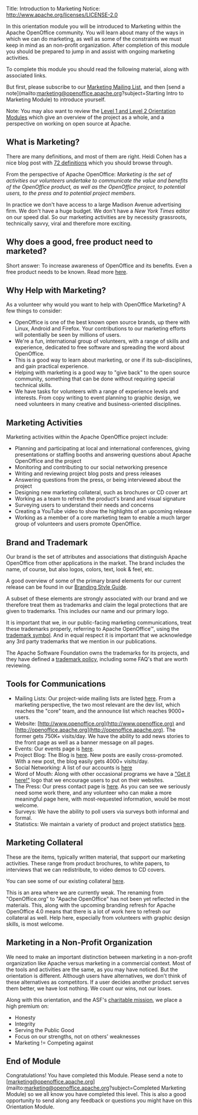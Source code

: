 Title:     Introduction to Marketing
Notice: http://www.apache.org/licenses/LICENSE-2.0

In this orientation module you will be introduced to Marketing within the Apache OpenOffice community. You will learn about many of the ways in which we can do marketing, as well as some of the constraints we must keep in mind as an non-profit organization. After completion of this module you should be prepared to jump in and assist with ongoing marketing activities.

To complete this module you should read the following material, along with associated links.

But first, please subscribe to our [Marketing Mailing List](http://openoffice.apache.org/mailing-lists.html#marketing-mailing-list), and then [send a note](mailto:marketing@openoffice.apache.org?subject=Starting Intro to Marketing Module) to introduce yourself.

Note:  You may also want to review the [Level 1 and Level 2 Orientation Modules](http://openoffice.apache.org/orientation/index.html) which give an overview of the project as a whole, and a perspective on working on open source at Apache.

## What is Marketing?

There are many definitions, and most of them are right. Heidi Cohen has a nice blog post with [72 definitions](http://heidicohen.com/marketing-definition/) which you should browse through.

From the perspective of Apache OpenOffice:  *Marketing is the set of activities our volunteers undertake to communicate the value and benefits of the OpenOffice product, as well as the OpenOffice project, to potential users, to the press and to potential project members.*

In practice we don't have access to a large Madison Avenue advertising firm. We don't have a huge budget. We don't have a *New York Times* editor on our speed dial. So our marketing activities are by necessity grassroots, technically savvy, viral and therefore more exciting. 

## Why does a good, free product need to marketed?

Short answer: To increase awareness of OpenOffice and its benefits. Even a free product needs to be known. Read more [here](http://mail-archives.apache.org/mod_mbox/openoffice-marketing/201212.mbox/%3CCAP-ksoi_pc4FU3_zikB3oy+G+kjfonurbFxzZ5q_QtFusB=EEw@mail.gmail.com%3E).

## Why Help with Marketing?

As a volunteer why would you want to help with OpenOffice Marketing?  A few things to consider:

- OpenOffice is one of the best known open source brands, up there with Linux, Android and Firefox. Your contributions to our marketing efforts will potentially be seen by millions of users.
- We're a fun, international group of volunteers, with a range of skills and experience, dedicated to free software and spreading the word about OpenOffice.
- This is a good way to learn about marketing, or one if its sub-disciplines, and gain practical experience.
- Helping with marketing is a good way to "give back" to the open source community, something that can be done without requiring special technical skills.
- We have tasks for volunteers with a range of experience levels and interests. From copy writing to event planning to graphic design, we need volunteers in many creative and business-oriented disciplines.

## Marketing Activities

Marketing activities within the Apache OpenOffice project include:

- Planning and participating at local and international conferences, giving presentations or staffing booths and answering questions about Apache OpenOffice and the project
- Monitoring and contributing to our social networking presence
- Writing and reviewing project blog posts and press releases
- Answering questions from the press, or being interviewed about the project
- Designing new marketing collateral, such as brochures or CD cover art
- Working as a team to refresh the product's brand and visual signature
- Surveying users to understand their needs and concerns
- Creating a YouTube video to show the highlights of an upcoming release
- Working as a member of a core marketing team to enable a much larger group of volunteers and users promote OpenOffice.

## Brand and Trademark

Our brand is the set of attributes and associations that distinguish Apache OpenOffice from other applications in the market. The brand includes the name, of course, but also logos, colors, text, look & feel, etc.

A good overview of some of the primary brand elements for our current release can be found in our [Branding Style Guide](https://cwiki.apache.org/confluence/display/OOOUSERS/Branding+Style+Guide).

A subset of these elements are strongly associated with our brand and we therefore treat them as trademarks and claim the legal protections that are given to trademarks. This includes our name and our primary logo.

It is important that we, in our public-facing marketing communications, treat these trademarks properly, referring to Apache OpenOffice™, using the [trademark symbol](http://en.wikipedia.org/wiki/Trademark_symbol). And in equal respect it is important that we acknowledge any 3rd party trademarks that we mention in our publications.

The Apache Software Foundation owns the trademarks for its projects, and they have defined a [trademark policy](http://www.apache.org/foundation/marks/), including some FAQ's that are worth reviewing.

## Tools for Communications

- Mailing Lists: Our project-wide mailing lists are listed [here](http://openoffice.apache.org/mailing-lists.html). From a marketing perspective, the two most relevant are the dev list, which reaches the "core" team, and the announce list which reaches 9000+ users.
- Website:  [http://www.openoffice.org](http://www.openoffice.org) and [http://openoffice.apache.org](http://openoffice.apache.org). The former gets 750K+ visits/day. We have the ability to add news stories to the front page as well as a banner message on all pages.
- Events: Our events page is [here](http://openoffice.apache.org/events.html).
- Project Blog: The Blog is [here](http://blogs.apache.org/OOo/). New posts are easily cross-promoted. With a new post, the blog easily gets 4000+ visits/day.
- Social Networking: A list of our accounts is [here](http://openoffice.apache.org/social.html)
- Word of Mouth:  Along with other occasional programs we have a ["Get it here!"](http://openoffice.apache.org/get-it-here.html) logo that we encourage users to put on their websites.
- The Press: Our press contact page is [here](http://openoffice.apache.org/press.html). As you can see we seriously need some work there, and any volunteer who can make a more meaningful page here, with most-requested information, would be most welcome.
- Surveys:  We have the ability to poll users via surveys both informal and formal.
- Statistics:  We maintain a variety of product and project statistics [here](http://www.openoffice.org/stats/).

## Marketing Collateral

These are the items, typically written material, that support our marketing activities. These range from product brochures, to white papers, to interviews that we can redistribute, to video demos to CD covers.

You can see some of our existing collateral [here](http://www.openoffice.org/marketing/marketing_where.html).

This is an area where we are currently weak. The renaming from "OpenOffice.org" to "Apache OpenOffice" has not been yet reflected in the materials. This, along with the upcoming branding refresh for Apache OpenOffice 4.0 means that there is a lot of work here to refresh our collateral as well. Help here, especially from volunteers with graphic design skills, is most welcome.

## Marketing in a Non-Profit Organization

We need to make an important distinction between marketing in a non-profit organization like Apache versus marketing in a commercial context. Most of the tools and activities are the same, as you may have noticed. But the orientation is different. Although users have alternatives, we don't think of these alternatives as competitors. If a user decides another product serves them better, we have lost nothing. We count our wins, not our loses.

Along with this orientation, and the ASF's [charitable mission](https://www.apache.org/foundation/faq.html#why), we place a high premium on:

- Honesty
- Integrity
- Serving the Public Good
- Focus on our strengths, not on others' weaknesses
- Marketing != Competing against

## End of Module

Congratulations!  You have completed this Module. Please send a note to [marketing@openoffice.apache.org](mailto:marketing@openoffice.apache.org?subject=Completed Marketing Module) so we all know you have completed this level. This is also a good opportunity to send along any feedback or questions you might have on this Orientation Module.

